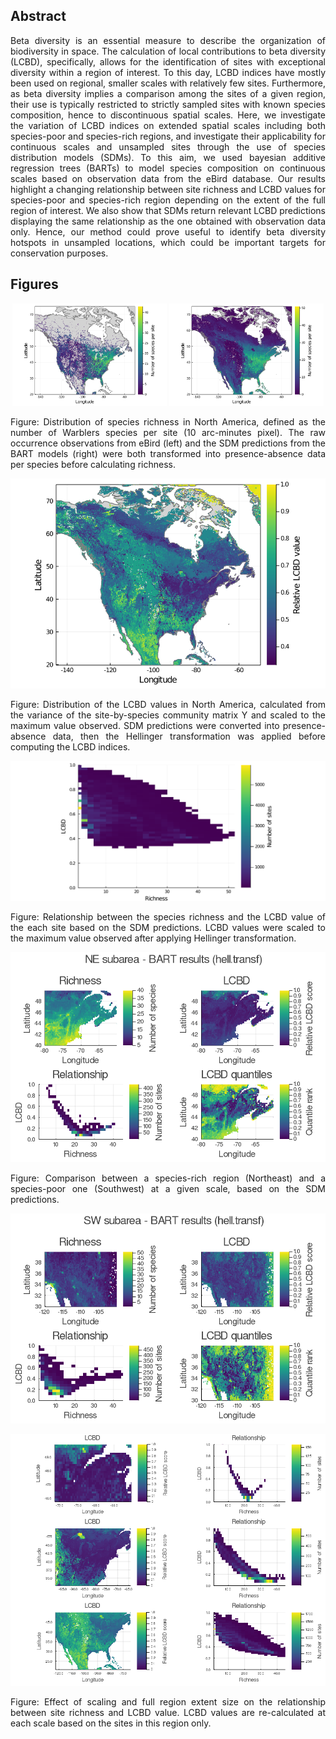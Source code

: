 <div style="text-align: justify">


## Abstract

Beta diversity is an essential measure to describe the organization of
biodiversity in space.
The calculation of local contributions to beta diversity (LCBD), specifically,
allows for the identification of sites with exceptional diversity within a
region of interest.
To this day, LCBD indices have mostly been used on regional, smaller scales with
relatively few sites.
Furthermore, as beta diversity implies a comparison among the sites of a given
region, their use is typically restricted to strictly sampled sites with known 
species composition, hence to discontinuous spatial scales.
Here, we investigate the variation of LCBD indices on extended spatial scales
including both species-poor and species-rich regions, and investigate their
applicability for continuous scales and unsampled sites through the use of
species distribution models (SDMs).
To this aim, we used bayesian additive regression trees (BARTs) to model species
composition on continuous scales based on observation data from the eBird
database.
Our results highlight a changing relationship between site richness and LCBD
values for species-poor and species-rich region depending on the extent of the
full region of interest.
We also show that SDMs return relevant LCBD predictions displaying the same
relationship as the one obtained with observation data only.
Hence, our method could prove useful to identify beta diversity hotspots in
unsampled locations, which could be important targets for conservation purposes.

## Figures

<p align="center">
    <img src="fig/richness-raw.png" width="49%" />
    <img src="fig/richness.png" width="49%" />
</p>

Figure: Distribution of species richness in North America, defined as the number
of Warblers species per site (10 arc-minutes pixel).
The raw occurrence observations from eBird (left) and the SDM
predictions from the BART models (right) were both transformed
into presence-absence data per species before calculating richness.

![LCBD values](fig/lcbd.png)

Figure: Distribution of the LCBD values in North America, calculated from the
variance of the site-by-species community matrix Y and scaled to the maximum
value observed.
SDM predictions were converted into presence-absence data, then the Hellinger
transformation was applied before computing the LCBD indices.

![Relationship](fig/relationship.png)

Figure: Relationship between the species richness and the LCBD value of the each
site based on the SDM predictions.
LCBD values were scaled to the maximum value observed after applying Hellinger
transformation.

![NE subareas](../../fig/bart/05-1_bart_subareas_NEtr.png)

Figure: Comparison between a species-rich region (Northeast) and a species-poor
one (Southwest) at a given scale, based on the SDM predictions.

![SW subareas](../../fig/bart/05-1_bart_subareas_SWtr.png)

![3 scales](../../fig/bart/05-2_bart_subareas_3scales.png)

Figure: Effect of scaling and full region extent size on the relationship
between site richness and LCBD value.
LCBD values are re-calculated at each scale based on the sites in this region
only.
